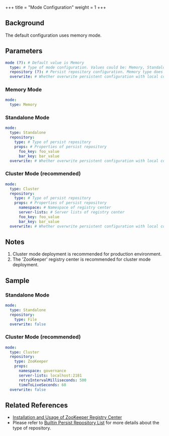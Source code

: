 +++
title = "Mode Configuration"
weight = 1
+++

## Background

The default configuration uses memory mode.

## Parameters

```yaml
mode (?): # Default value is Memory
  type: # Type of mode configuration. Values could be: Memory, Standalone, Cluster
  repository (?): # Persist repository configuration. Memory type does not need persist
  overwrite: # Whether overwrite persistent configuration with local configuration
```
### Memory Mode
```yaml
mode:
  type: Memory
```
### Standalone Mode
```yaml
mode:
  type: Standalone
  repository:
    type: # Type of persist repository
    props: # Properties of persist repository
      foo_key: foo_value
      bar_key: bar_value
  overwrite: # Whether overwrite persistent configuration with local configuration
```
### Cluster Mode (recommended)

```yaml
mode:
  type: Cluster
  repository:
    type: # Type of persist repository
    props: # Properties of persist repository
      namespace: # Namespace of registry center
      server-lists: # Server lists of registry center
      foo_key: foo_value
      bar_key: bar_value
  overwrite: # Whether overwrite persistent configuration with local configuration
``` 
## Notes

1. Cluster mode deployment is recommended for production environment.
2. The 'ZooKeeper' registry center is recommended for cluster mode deployment.
## Sample

### Standalone Mode
```yaml
mode:
  type: Standalone
  repository:
    type: File
  overwrite: false
```
### Cluster Mode (recommended)

```yaml
mode:
  type: Cluster
  repository:
    type: ZooKeeper
    props: 
      namespace: governance
      server-lists: localhost:2181
      retryIntervalMilliseconds: 500
      timeToLiveSeconds: 60
  overwrite: false
```
## Related References
- [Installation and Usage of ZooKeeper Registry Center](https://zookeeper.apache.org/doc/r3.7.1/zookeeperStarted.html)
- Please refer to [Builtin Persist Repository List](/en/user-manual/shardingsphere-jdbc/builtin-algorithm/metadata-repository/) for more details about the type of repository.
